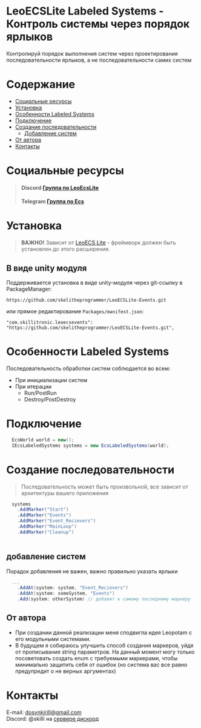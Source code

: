 # LeoECSLite Labeled Systems - Контроль системы через порядок ярлыков
Контролируй порядок выполнения систем через проектирования последовательности ярлыков, а не последовательности самих систем

# Содержание
* [Социальные ресурсы](#Социальные-ресурсы)
* [Установка](#Установка)
* [Особенности Labeled Systems](#Особенности-Labeled-Systems)
* [Подключение](#Подключение)
* [Создание последовательности](#Создание-последовательности)
  * [Добавление систем](#Добавление-систем)
* [От автора](#От-автора)
* [Контакты](#Контакты)

# Социальные ресурсы
> #### Discord [Группа по LeoEcsLite](https://discord.gg/5GZVde6)
> #### Telegram [Группа по Ecs](https://t.me/ecschat)

# Установка
> **ВАЖНО!** Зависит от [LeoECS Lite](https://github.com/Leopotam/ecslite) - фреймворк должен быть установлен до этого расширения.

## В виде unity модуля
Поддерживается установка в виде unity-модуля через git-ссылку в PackageManager:
```
https://github.com/skelitheprogrammer/LeoECSLite-Events.git
```
или прямое редактирование `Packages/manifest.json`:
```
"com.skillitronic.leoecsevents": "https://github.com/skelitheprogrammer/LeoECSLite-Events.git",
```
# Особенности Labeled Systems
Последовательность обработки систем соблюдается во всем:
* При инициализации систем
* При итерации
  * Run/PostRun
  * Destroy/PostDestroy 

# Подключение
```c#
  EcsWorld world = new();
  IEcsLabeledSystems systems = new EcsLabeledSystems(world);
```

# Создание последовательности
> Последовательность может быть произвольной, все зависит от архитектуры вашего приложения
```c#
  systems
    .AddMarker("Start")
    .AddMarker("Events")
    .AddMarker("Event_Recievers")
    .AddMarker("MainLoop")
    .AddMarker("Cleanup")
    
```
## добавление систем
Порадок добавления не важен, важно правильно указать ярлыки
```c#
  ...
    .AddAt(system: system, "Event_Recievers")
    .AddAt(system: someSystem, "Events")
    .Add(system: otherSystem) // добавит к самому последнему маркеру
```

## От автора
- При создании данной реализации меня сподвигла идея Leopotam с его модульными системами.
- В будущем я собираюсь улучшить способ создания маркеров, уйдя от прописывания string параметров. На данный момент могу только посоветовать создать enum с требуемыми маркерами, чтобы минимально защитить себя от ошибок (но система вас все равно предупредит о не верных аргументах)

# Контакты
E-mail: dosynkirill@gmail.com </br>
Discord: @skilli на [сервере дискорд](#Социальные-ресурсы)
